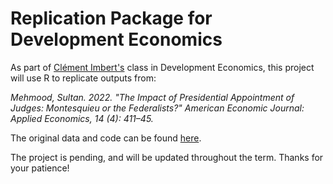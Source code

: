 # Replication Package for Development Economics

As part of [Clément Imbert's](https://sites.google.com/site/clemimbert/) class in Development Economics, this project will use R to replicate  outputs from: 

*Mehmood, Sultan. 2022. "The Impact of Presidential Appointment of Judges: Montesquieu or the Federalists?" American Economic Journal: Applied Economics, 14 (4): 411–45.*

The original data and code can be found [here](https://www.openicpsr.org/openicpsr/project/148001/version/V1/view).

The project is pending, and will be updated throughout the term. Thanks for your patience!